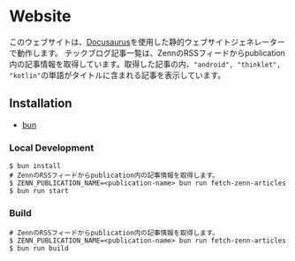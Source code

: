 # Website
このウェブサイトは、[Docusaurus](https://docusaurus.io/)を使用した静的ウェブサイトジェネレーターで動作します。
テックブログ記事一覧は、ZennのRSSフィードからpublication内の記事情報を取得しています。取得した記事の内、`"android", "thinklet", "kotlin"`の単語がタイトルに含まれる記事を表示しています。

## Installation
- [bun](https://bun.sh/)

### Local Development

```console
$ bun install
# ZennのRSSフィードからpublication内の記事情報を取得します。
$ ZENN_PUBLICATION_NAME=<publication-name> bun run fetch-zenn-articles
$ bun run start
```

### Build

```console
# ZennのRSSフィードからpublication内の記事情報を取得します。
$ ZENN_PUBLICATION_NAME=<publication-name> bun run fetch-zenn-articles
$ bun run build
```
